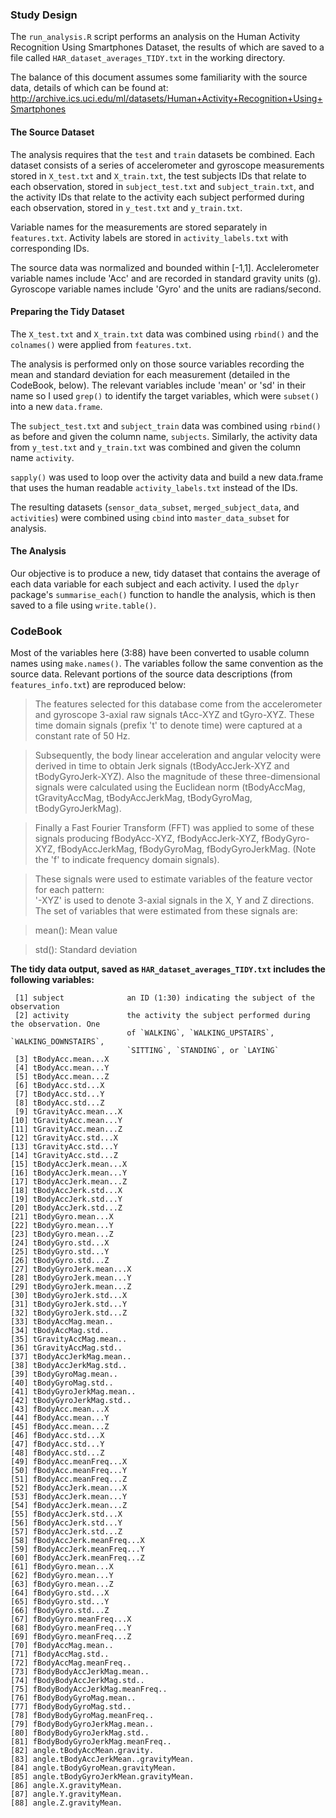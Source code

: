 ### Study Design
The `run_analysis.R` script performs an analysis on the Human Activity Recognition Using Smartphones Dataset, the results of which are saved to a file called `HAR_dataset_averages_TIDY.txt` in the working directory.

The balance of this document assumes some familiarity with the source data, details of which can be found at: http://archive.ics.uci.edu/ml/datasets/Human+Activity+Recognition+Using+Smartphones

#### The Source Dataset
The analysis requires that the `test` and `train` datasets be combined. Each dataset consists of a series of accelerometer and gyroscope measurements stored in `X_test.txt` and `X_train.txt`, the test subjects IDs that relate to each observation, stored in `subject_test.txt` and `subject_train.txt`, and the activity IDs that relate to the activity each subject performed during each observation, stored in `y_test.txt` and `y_train.txt`. 

Variable names for the measurements are stored separately in `features.txt`. Activity labels are stored in `activity_labels.txt` with corresponding IDs.

The source data was normalized and bounded within [-1,1]. Acclelerometer variable names include 'Acc' and are recorded in standard gravity units (g). Gyroscope variable names include 'Gyro' and the units are radians/second.

#### Preparing the Tidy Dataset
The `X_test.txt` and `X_train.txt` data was combined using `rbind()` and the `colnames()` were applied from `features.txt`.

The analysis is performed only on those source variables recording the mean and standard deviation for each measurement (detailed in the CodeBook, below). The relevant variables include 'mean' or 'sd' in their name so I used `grep()` to identify the target variables, which were `subset()` into a new `data.frame`.

The `subject_test.txt` and `subject_train` data was combined using `rbind()` as before and given the column name, `subjects`. Similarly, the activity data from `y_test.txt` and `y_train.txt` was combined and given the column name `activity`.

`sapply()` was used to loop over the activity data and build a new data.frame that uses the human readable `activity_labels.txt` instead of the IDs.

The resulting datasets (`sensor_data_subset`, `merged_subject_data`, and `activities`) were combined using `cbind` into `master_data_subset` for analysis.

#### The Analysis
Our objective is to produce a new, tidy dataset that contains the average of each data variable for each subject and each activity. I used the `dplyr` package's `summarise_each()` function to handle the analysis, which is then saved to a file using `write.table()`. 

### CodeBook

Most of the variables here (3:88) have been converted to usable column names using `make.names()`. The variables follow the same convention as the source data. Relevant portions of the source data descriptions (from `features_info.txt`) are reproduced below:

> The features selected for this database come from the accelerometer and gyroscope 3-axial raw signals tAcc-XYZ and tGyro-XYZ. These time domain signals (prefix 't' to denote time) were captured at a constant rate of 50 Hz. 

> Subsequently, the body linear acceleration and angular velocity were derived in time to obtain Jerk signals (tBodyAccJerk-XYZ and tBodyGyroJerk-XYZ). Also the magnitude of these three-dimensional signals were calculated using the Euclidean norm (tBodyAccMag, tGravityAccMag, tBodyAccJerkMag, tBodyGyroMag, tBodyGyroJerkMag). 

> Finally a Fast Fourier Transform (FFT) was applied to some of these signals producing fBodyAcc-XYZ, fBodyAccJerk-XYZ, fBodyGyro-XYZ, fBodyAccJerkMag, fBodyGyroMag, fBodyGyroJerkMag. (Note the 'f' to indicate frequency domain signals). 

> These signals were used to estimate variables of the feature vector for each pattern:  
> '-XYZ' is used to denote 3-axial signals in the X, Y and Z directions.
> The set of variables that were estimated from these signals are: 

> mean(): Mean value

> std(): Standard deviation

**The tidy data output, saved as `HAR_dataset_averages_TIDY.txt` includes the following variables:**

```
 [1] subject              an ID (1:30) indicating the subject of the observation                             
 [2] activity             the activity the subject performed during the observation. One
                          of `WALKING`, `WALKING_UPSTAIRS`, `WALKING_DOWNSTAIRS`,
                          `SITTING`, `STANDING`, or `LAYING`                       
 [3] tBodyAcc.mean...X                   
 [4] tBodyAcc.mean...Y                   
 [5] tBodyAcc.mean...Z                   
 [6] tBodyAcc.std...X                    
 [7] tBodyAcc.std...Y                    
 [8] tBodyAcc.std...Z                    
 [9] tGravityAcc.mean...X                
[10] tGravityAcc.mean...Y                
[11] tGravityAcc.mean...Z                
[12] tGravityAcc.std...X                 
[13] tGravityAcc.std...Y                 
[14] tGravityAcc.std...Z                 
[15] tBodyAccJerk.mean...X               
[16] tBodyAccJerk.mean...Y               
[17] tBodyAccJerk.mean...Z               
[18] tBodyAccJerk.std...X                
[19] tBodyAccJerk.std...Y                
[20] tBodyAccJerk.std...Z                
[21] tBodyGyro.mean...X                  
[22] tBodyGyro.mean...Y                  
[23] tBodyGyro.mean...Z                  
[24] tBodyGyro.std...X                   
[25] tBodyGyro.std...Y                   
[26] tBodyGyro.std...Z                   
[27] tBodyGyroJerk.mean...X              
[28] tBodyGyroJerk.mean...Y              
[29] tBodyGyroJerk.mean...Z              
[30] tBodyGyroJerk.std...X               
[31] tBodyGyroJerk.std...Y               
[32] tBodyGyroJerk.std...Z               
[33] tBodyAccMag.mean..                  
[34] tBodyAccMag.std..                   
[35] tGravityAccMag.mean..               
[36] tGravityAccMag.std..                
[37] tBodyAccJerkMag.mean..              
[38] tBodyAccJerkMag.std..               
[39] tBodyGyroMag.mean..                 
[40] tBodyGyroMag.std..                  
[41] tBodyGyroJerkMag.mean..             
[42] tBodyGyroJerkMag.std..              
[43] fBodyAcc.mean...X                   
[44] fBodyAcc.mean...Y                   
[45] fBodyAcc.mean...Z                   
[46] fBodyAcc.std...X                    
[47] fBodyAcc.std...Y                    
[48] fBodyAcc.std...Z                    
[49] fBodyAcc.meanFreq...X               
[50] fBodyAcc.meanFreq...Y               
[51] fBodyAcc.meanFreq...Z               
[52] fBodyAccJerk.mean...X               
[53] fBodyAccJerk.mean...Y               
[54] fBodyAccJerk.mean...Z               
[55] fBodyAccJerk.std...X                
[56] fBodyAccJerk.std...Y                
[57] fBodyAccJerk.std...Z                
[58] fBodyAccJerk.meanFreq...X           
[59] fBodyAccJerk.meanFreq...Y           
[60] fBodyAccJerk.meanFreq...Z           
[61] fBodyGyro.mean...X                  
[62] fBodyGyro.mean...Y                  
[63] fBodyGyro.mean...Z                  
[64] fBodyGyro.std...X                   
[65] fBodyGyro.std...Y                   
[66] fBodyGyro.std...Z                   
[67] fBodyGyro.meanFreq...X              
[68] fBodyGyro.meanFreq...Y              
[69] fBodyGyro.meanFreq...Z              
[70] fBodyAccMag.mean..                  
[71] fBodyAccMag.std..                   
[72] fBodyAccMag.meanFreq..              
[73] fBodyBodyAccJerkMag.mean..          
[74] fBodyBodyAccJerkMag.std..           
[75] fBodyBodyAccJerkMag.meanFreq..      
[76] fBodyBodyGyroMag.mean..             
[77] fBodyBodyGyroMag.std..              
[78] fBodyBodyGyroMag.meanFreq..         
[79] fBodyBodyGyroJerkMag.mean..         
[80] fBodyBodyGyroJerkMag.std..          
[81] fBodyBodyGyroJerkMag.meanFreq..     
[82] angle.tBodyAccMean.gravity.         
[83] angle.tBodyAccJerkMean..gravityMean.
[84] angle.tBodyGyroMean.gravityMean.    
[85] angle.tBodyGyroJerkMean.gravityMean.
[86] angle.X.gravityMean.                
[87] angle.Y.gravityMean.                
[88] angle.Z.gravityMean.
```
